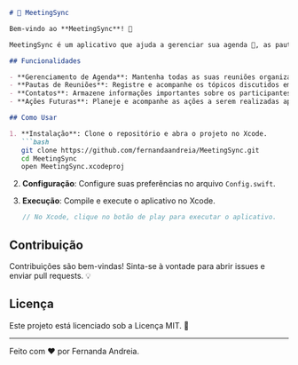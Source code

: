```markdown
# 📅 MeetingSync

Bem-vindo ao **MeetingSync**! 🎉

MeetingSync é um aplicativo que ajuda a gerenciar sua agenda 📆, as pautas tratadas nas reuniões 📝, contatos 📇 e ações futuras 🚀.

## Funcionalidades

- **Gerenciamento de Agenda**: Mantenha todas as suas reuniões organizadas em um só lugar.
- **Pautas de Reuniões**: Registre e acompanhe os tópicos discutidos em cada reunião.
- **Contatos**: Armazene informações importantes sobre os participantes das reuniões.
- **Ações Futuras**: Planeje e acompanhe as ações a serem realizadas após as reuniões.

## Como Usar

1. **Instalação**: Clone o repositório e abra o projeto no Xcode.
   ```bash
   git clone https://github.com/fernandaandreia/MeetingSync.git
   cd MeetingSync
   open MeetingSync.xcodeproj
   ```

2. **Configuração**: Configure suas preferências no arquivo `Config.swift`.

3. **Execução**: Compile e execute o aplicativo no Xcode.
   ```swift
   // No Xcode, clique no botão de play para executar o aplicativo.
   ```

## Contribuição

Contribuições são bem-vindas! Sinta-se à vontade para abrir issues e enviar pull requests. 💡

## Licença

Este projeto está licenciado sob a Licença MIT. 📜

---

Feito com ❤️ por Fernanda Andreia.
```
